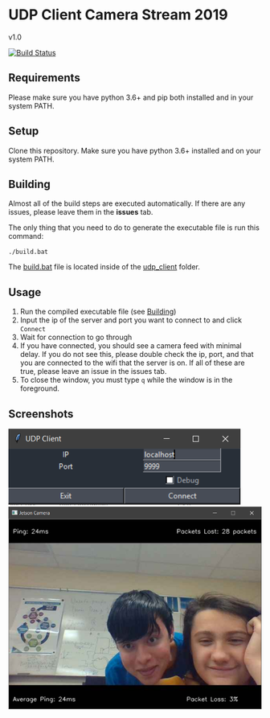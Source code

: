 # UDP Client Camera Stream 2019

v1.0

[![Build Status](https://travis-ci.com/Osnott/tcp-udp-2019.svg?token=q24MeU1xn4U7gp8yYLme&branch=exe)](https://travis-ci.com/Osnott/tcp-udp-2019)


## Requirements

Please make sure you have python 3.6+ and pip both installed and in your system PATH.


## Setup

Clone this repository. Make sure you have python 3.6+ installed and on your system PATH.


## Building

Almost all of the build steps are executed automatically. If there are any issues, please leave them in the **issues** tab.

The only thing that you need to do to generate the executable file is run this command:

```
./build.bat
```

The [build.bat](https://github.com/Osnott/tcp-udp-2019/blob/master/udp_client/build.bat) file is located inside of the [udp_client](https://github.com/Osnott/tcp-udp-2019/tree/master/udp_client) folder.


## Usage

1. Run the compiled executable file (see [Building](#Building))
1. Input the ip of the server and port you want to connect to and click `Connect`
1. Wait for connection to go through
1. If you have connected, you should see a camera feed with minimal delay. If you do not see this, please double check the ip, port, and that you are connected to the wifi that the server is on. If all of these are true, please leave an issue in the issues tab.
1. To close the window, you must type `q` while the window is in the foreground.


## Screenshots

![Here are some screenshots](Screenshot.png)
![](Screenshot2.png)